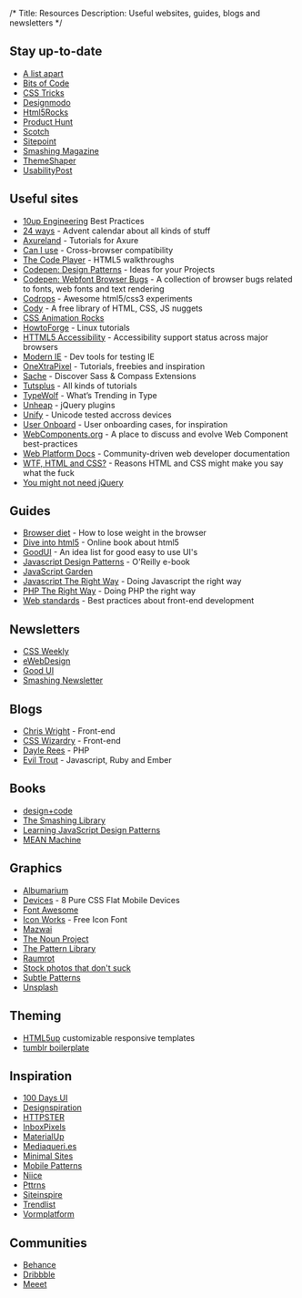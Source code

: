 /*
Title: Resources
Description: Useful websites, guides, blogs and newsletters
*/


## Stay up-to-date

* [A list apart](http://alistapart.com/)
* [Bits of Code](http://bitsofco.de/)
* [CSS Tricks](http://css-tricks.com/)
* [Designmodo](http://designmodo.com/)
* [Html5Rocks](http://html5rocks.com/)
* [Product Hunt](http://www.producthunt.com/)
* [Scotch](http://scotch.io/)
* [Sitepoint](http://www.sitepoint.com/)
* [Smashing Magazine](http://smashingmagazine.com/)
* [ThemeShaper](http://themeshaper.com/)
* [UsabilityPost](http://usabilitypost.com/)


## Useful sites

* [10up Engineering](https://10up.github.io/Engineering-Best-Practices/) Best Practices
* [24 ways](http://24ways.org/) - Advent calendar about all kinds of stuff
* [Axureland](http://axureland.com/) - Tutorials for Axure
* [Can I use](http://caniuse.com/) - Cross-browser compatibility
* [The Code Player](http://thecodeplayer.com/) - HTML5 walkthroughs
* [Codepen: Design Patterns](http://codepen.io/patterns/) - Ideas for your Projects
* [Codepen: Webfont Browser Bugs](http://codepen.io/collection/ijEJq/) - A collection of browser bugs related to fonts, web fonts and text rendering
* [Codrops](http://tympanus.net/codrops/) - Awesome html5/css3 experiments
* [Cody](http://codyhouse.co/) - A free library of HTML, CSS, JS nuggets
* [CSS Animation Rocks](https://cssanimation.rocks/)
* [HowtoForge](http://www.howtoforge.com/) - Linux tutorials
* [HTTML5 Accessibility](http://html5accessibility.com/) - Accessibility support status across major browsers
* [Modern IE](http://www.modern.ie/) - Dev tools for testing IE
* [OneXtraPixel](http://www.onextrapixel.com/) - Tutorials, freebies and inspiration
* [Sache](http://www.sache.in/) - Discover Sass & Compass Extensions
* [Tutsplus](http://tutsplus.com/) - All kinds of tutorials
* [TypeWolf](https://www.typewolf.com/) - What’s Trending in Type
* [Unheap](http://unheap.com/) - jQuery plugins
* [Unify](http://unicode.johnholtripley.co.uk/) - Unicode tested accross devices
* [User Onboard](http://www.useronboard.com/) - User onboarding cases, for inspiration
* [WebComponents.org](http://webcomponents.org/) - A place to discuss and evolve Web Component best-practices
* [Web Platform Docs](https://docs.webplatform.org/) - Community-driven web developer documentation
* [WTF, HTML and CSS?](http://wtfhtmlcss.com/) - Reasons HTML and CSS might make you say what the fuck
* [You might not need jQuery](http://youmightnotneedjquery.com/)


## Guides

* [Browser diet](http://browserdiet.com/) - How to lose weight in the browser
* [Dive into html5](http://diveintohtml5.info/) - Online book about html5
* [GoodUI](http://goodui.org/) - An idea list for good easy to use UI's
* [Javascript Design Patterns](http://addyosmani.com/resources/essentialjsdesignpatterns/book/) - O'Reilly e-book
* [JavaScript Garden](http://bonsaiden.github.io/JavaScript-Garden/)
* [Javascript The Right Way](http://jstherightway.org/) - Doing Javascript the right way
* [PHP The Right Way](http://www.phptherightway.com/) - Doing PHP the right way
* [Web standards](http://www.yellowshoe.com.au/standards/) - Best practices about front-end development


## Newsletters

* [CSS Weekly](http://css-weekly.com/)
* [eWebDesign](http://ewebdesign.com/)
* [Good UI](http://www.goodui.org/)
* [Smashing Newsletter](http://www.smashingmagazine.com/the-smashing-newsletter/)


## Blogs

* [Chris Wright](http://chriswrightdesign.com/) - Front-end
* [CSS Wizardry](http://csswizardry.com/) - Front-end
* [Dayle Rees](http://daylerees.com/) - PHP
* [Evil Trout](http://eviltrout.com/) - Javascript, Ruby and Ember



## Books

* [design+code](http://designcode.io/)
* [The Smashing Library](http://www.smashingmagazine.com/ebooks/)
* [Learning JavaScript Design Patterns](http://addyosmani.com/resources/essentialjsdesignpatterns/book/)
* [MEAN Machine](https://leanpub.com/mean-machine)


## Graphics

* [Albumarium](http://albumarium.com/)
* [Devices](http://marvelapp.github.io/devices.css/) - 8 Pure CSS Flat Mobile Devices
* [Font Awesome](http://fontawesome.io/)
* [Icon Works](http://icon-works.com/) - Free Icon Font
* [Mazwai](http://mazwai.com/)
* [The Noun Project](http://thenounproject.com/)
* [The Pattern Library](http://thepatternlibrary.com/)
* [Raumrot](http://www.raumrot.com/)
* [Stock photos that don't suck](https://medium.com/p/62ae4bcbe01b)
* [Subtle Patterns](http://subtlepatterns.com/)
* [Unsplash](https://unsplash.com/)


## Theming

* [HTML5up](http://html5up.net/) customizable responsive templates
* [tumblr boilerplate](http://www.tumblrboilerplate.com/)


## Inspiration

* [100 Days UI](http://www.100daysui.com/)
* [Designspiration](http://designspiration.net/)
* [HTTPSTER](http://httpster.net/)
* [InboxPixels](http://inboxpixels.com/)
* [MaterialUp](http://www.materialup.com/)
* [Mediaqueri.es](http://mediaqueri.es/)
* [Minimal Sites](http://www.minimalsites.com/)
* [Mobile Patterns](http://www.mobile-patterns.com/)
* [Niice](http://niice.co/)
* [Pttrns](http://www.pttrns.com/)
* [Siteinspire](http://siteinspire.com/)
* [Trendlist](http://www.trendlist.org/)
* [Vormplatform](http://www.vormplatform.nl/)


## Communities

* [Behance](https://www.behance.net/)
* [Dribbble](https://dribbble.com/)
* [Meeet](http://meeet.co/)
